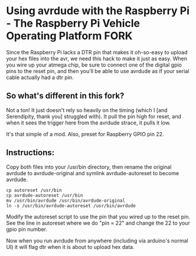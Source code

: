Using avrdude with the Raspberry Pi - The Raspberry Pi Vehicle Operating Platform FORK
======================================================================================

Since the Raspberry Pi lacks a DTR pin that makes it oh-so-easy to upload your hex files into
the avr, we need this hack to make it just as easy.  When you wire up your atmega chip, be sure
to connect one of the digital gpio pins to the reset pin, and then you'll be able to use avrdude
as if your serial cable actually had a dtr pin.

So what's different in this fork? 
---------------------------------

Not a ton! It just doesn't rely so heavily on the timing (which I [and Serendipity, thank you] struggled with). 
It pull the pin high for reset, and when it sees the trigger here from the avrdude strace, it pulls it low.

It's that simple of a mod. Also, preset for Raspberry GPIO pin 22.

Instructions:
-------------

Copy both files into your /usr/bin directory, then rename the original avrdude to avrdude-original
and symlink avrdude-autoreset to become avrdude.

    cp autoreset /usr/bin
    cp avrdude-autoreset /usr/bin
    mv /usr/bin/avrdude /usr/bin/avrdude-original
    ln -s /usr/bin/avrdude-autoreset /usr/bin/avrdude

Modify the autoreset script to use the pin that you wired up to the reset pin.  See the line in
autoreset where we do "pin = 22" and change the 22 to your gpio pin number.

Now when you run avrdude from anywhere (including via arduino's normal UI) it will flag dtr when
it is about to upload hex data.
